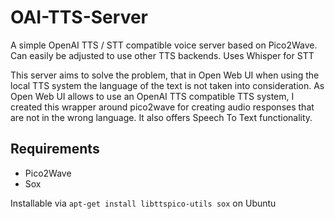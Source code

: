 # OAI-TTS-Server
A simple OpenAI TTS / STT compatible voice server based on Pico2Wave. Can easily be adjusted to use other TTS backends. Uses Whisper for STT

This server aims to solve the problem, that in Open Web UI when using the local TTS system the language of the text is not taken into consideration. As Open Web UI allows to use an OpenAI TTS compatible TTS system, I created this wrapper around pico2wave for creating audio responses that are not in the wrong language.
It also offers Speech To Text functionality.



## Requirements

- Pico2Wave
- Sox

Installable via `apt-get install libttspico-utils sox` on Ubuntu
